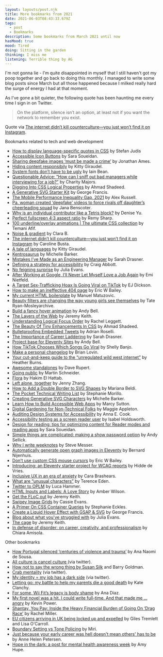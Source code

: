 ```yaml
---
layout: layouts/post.njk
title: More bookmarks from 2021
date: 2021-06-03T08:43:33.679Z
tags:
  - post
  - Bookmarks
description: Some bookmarks from March 2021 until now
hasMood: true
mood: Tired
doing: Sitting in the garden
thinking: I miss me
listening: Terrible thing by AG
---
```

I'm not gonna lie - I'm quite disappointed in myself that I still haven't got my poop together and go back to doing this monthly. I managed to write some blog posts since March but all those happened because I milked really hard the surge of energy I had at that moment. 

As I've gone a bit quieter, the following quote has been haunting me every time I sign in on Twitter.

> On the platform, silence isn’t an option, at least not if you want the network to remember you exist.

Quote via [The internet didn’t kill counterculture—you just won’t find it on Instagram](https://www.documentjournal.com/2021/01/the-internet-didnt-kill-counterculture-you-just-wont-find-it-on-instagram/).

Bookmarks related to tech and web development

* [How to display language-specific quotes in CSS](https://www.stefanjudis.com/today-i-learned/how-to-use-language-dependent-quotes-in-css/) by Stefan Judis
* [Accessible Icon Buttons](<* https://www.sarasoueidan.com/blog/accessible-icon-buttons/>) by Sara Soueidan.
* [Sharing deepfake images ‘must be made a crime’](https://www.thetimes.co.uk/article/sharing-deepfake-images-must-be-made-a-crime-thf20kqw2) by Jonathan Ames.
* [Hiding content responsibily](https://kittygiraudel.com/2021/02/17/hiding-content-responsibly/) by Kitty Giraudel.
* [System fonts don’t have to be ugly](https://iainbean.com/posts/2021/system-fonts-dont-have-to-be-ugly/) by Iain Bean.
* [Questionable Advice: “How can I sniff out bad managers while interviewing for a job?”](https://charity.wtf/2021/02/19/questionable-advice-how-can-i-sniff-out-bad-managers-while-interviewing-for-a-job/) by Charity Majors.
* [Digging Into CSS Logical Properties](https://ishadeed.com/article/css-logical-properties/) by Ahmad Shadeed.
* [A Generative SVG Starter Kit](https://dev.to/georgedoescode/a-generative-svg-starter-kit-5cm1) by George Francis.
* [The Mobile Performance Inequality Gap, 2021](https://infrequently.org/2021/03/the-performance-inequality-gap/) by Alex Russell.
* [Pa. woman created ‘deepfake’ videos to force rivals off daughter’s cheerleading squad](https://www.pennlive.com/news/2021/03/pa-woman-created-deepfake-videos-to-force-rivals-off-daughters-cheerleading-squad-police.html) by Jana Benscoter.
* [Why is an individual contributor like a Tetris block?](https://leaddev.com/career-paths-progression-promotion/why-individual-contributor-tetris-block) by Denise Yu.
* [Perfect fullscreen 4:3 aspect ratio](https://remysharp.com/til/css/perfect-fullscreen-43-aspect-ratio) by Remy Sharp.
* [100 underline/overlay animations | The ultimate CSS collection](https://dev.to/afif/100-underline-overlay-animation-the-ultimate-css-collection-4p40) by Temani Afif.
* [Noise & gradient](https://www.noiseandgradient.com/?chaos=0.1&colors=%23ed625d-%2342b6c6-%23f79f88-%23b2dfe6-%2303232d&grain=0.1) by Clara B.
* [The internet didn’t kill counterculture—you just won’t find it on Instagram](https://www.documentjournal.com/2021/01/the-internet-didnt-kill-counterculture-you-just-wont-find-it-on-instagram/) by Caroline Busta.
* [A tale of languages](https://kittygiraudel.com/2021/03/22/a-tale-of-languages/) by Kitty Giraudel.
* [Kentrosaurus](https://codepen.io/michellebarker/pen/KKagoLy "Kentrosaurus") by Michelle Barker.
* [Mistakes I’ve Made as an Engineering Manager](https://css-tricks.com/mistakes-ive-made-as-an-engineering-manager/) by Sarah Drasner.
* [Defining a strategy for accessibility](http://www.craigabbott.co.uk/blog/defining-a-strategy-for-accessibility) by Craig Abbott.
* [No feigning surprise](https://jvns.ca/blog/2017/04/27/no-feigning-surprise/) by Julia Evans.
* [After Working at Google, I’ll Never Let Myself Love a Job Again](https://www.nytimes.com/2021/04/07/opinion/google-job-harassment.html) by Emi Nietfeld.
* [A Target Sex-Trafficking Hoax Is Going Viral on TikTok](https://www.rollingstone.com/culture/culture-features/target-sex-trafficking-tiktok-hoax-1151665/) by EJ Dickson.
* [How to make an ineffective 404 page](https://ericwbailey.design/writing/how-to-make-an-ineffective-404-page/) by Eric W Bailey.
* [My current HTML boilerplate](https://www.matuzo.at/blog/html-boilerplate/) by Manuel Matuzovic.
* [Beauty filters are changing the way young girls see themselves](https://www.technologyreview.com/2021/04/02/1021635/beauty-filters-young-girls-augmented-reality-social-media/) by Tate Ryan-Mosleyarchive.
* [Build a fancy hover animation](https://piccalil.li/tutorial/build-a-fancy-hover-animation) by Andy Bell.
* [The Layers of the Web](https://www.youtube.com/watch?v=96DCTASFniI) by Jeremy Keith.
* [Understanding Logical Focus Order](https://devyarns.com/logical-focus-order/) by Rachel Leggett.
* [The Beauty Of Tiny Enhancements In CSS](https://ishadeed.com/article/tiny-enhancements-in-css/) by Ahmad Shadeed.
* [Bulletproofing Embedded Tweets](https://adrianroselli.com/2021/01/bulletproofing-embedded-tweets.html) by Adrian Roselli.
* [The Importance of Career Laddering](https://css-tricks.com/the-importance-of-career-laddering/) by Sarah Drasner.
* [Project base for Eleventy Sites](https://github.com/andy-piccalilli/11ty-base-no-blog) by Andy Bell.
* [How TikTok Chooses Which Songs Go Viral](https://www.bloomberg.com/news/articles/2021-04-22/how-to-go-viral-on-tiktok-like-megan-thee-stallion-play-the-app-s-game) by Shelly Banjo.
* [Make a personal changelog](https://brianlovin.com/writing/make-a-personal-changelog) by Brian Lovin.
* [Your cut-and-keep guide to the “unregulated wild west internet”](https://webdevlaw.uk/2021/04/20/your-cut-and-keep-guide-to-the-unregulated-wild-west-internet/) by Heather Burns.
* [Awesome standalones](https://github.com/davatron5000/awesome-standalones) by Dave Rupert.
* [Going public](https://martinschneider.me/articles/going-public/) by Martin Schneider.
* [Flora](https://lab.hakim.se/flora/) by Hakim El Hattab.
* [Left alone, together](https://www.phirephoenix.com/blog/2021-05-03/privacy) by Jenny Zhang.
* [How to Add a Double Border to SVG Shapes](https://css-tricks.com/how-to-add-a-double-border-to-svg-shapes/) by Mariana Beldi.
* [The Pocket Technical Writing List](https://github.com/rubymorillo/pocket-tech-writing-list) by Stephanie Morillo.
* [Creating Generative SVG Characters](https://css-irl.info/creating-generative-svg-characters/) by Michelle Barker.
* [Learn How to Build Accessible Web Apps](https://testingaccessibility.com/) by Marcy Sutton.
* [Digital Gardening for Non-Technical Folks](https://maggieappleton.com/nontechnical-gardening) by Maggie Appleton. 
* [Auditing Design Systems for Accessibility](https://www.deque.com/blog/auditing-design-systems-for-accessibility/) by Anna E. Cook.
* [Accessibility testing as a screen reader user](https://www.tpgi.com/accessibility-testing-as-a-screen-reader-user/) by Isabel Holdsworth.
* [Design for reading: tips for optimizing content for Reader modes and reading apps](https://www.sarasoueidan.com/blog/tips-for-reader-modes/) by Sara Soueidan.
* [Simple things are complicated: making a show password option](https://technology.blog.gov.uk/2021/04/19/simple-things-are-complicated-making-a-show-password-option/) by Andy Sellick.
* [Why I write weeknotes](https://visitmy.website/2020/11/01/why-i-write-weeknotes/) by Steve Messer.
* [Automatically generate open graph images in Eleventy](https://bnijenhuis.nl/notes/2021-05-10-automatically-generate-open-graph-images-in-eleventy/) by Bernard Nijenhuis.
* [Don’t use custom CSS mouse cursors](https://ericwbailey.design/writing/dont-use-custom-css-mouse-cursors/) by Eric W Bailey.
* [Introducing: an Eleventy starter project for WCAG reports](https://hiddedevries.nl/en/blog/2021-05-24-introducing-an-eleventy-starter-project-for-wcag-reports) by Hidde de Vries.
* [Inclusive UX in an era of anxiety](https://uxdesign.cc/inclusive-ux-in-an-era-of-anxiety-dc89c39ec202) by Cara Brashears.
* [What are “unusual characters”](https://shkspr.mobi/blog/2021/05/what-are-unusual-characters/) by Terence Eden.
* [Twitter to OPLM](https://opml.glitch.me/) by Luca Hammer.
* [HTML Inputs and Labels: A Love Story](https://css-tricks.com/html-inputs-and-labels-a-love-story/) by Amber Wilson.
* [Get the FLoC out](https://adactio.com/journal/18046) by Jeremy Keith.
* [Swipey Image Grids](https://www.cassie.codes/posts/swipey-image-grids/) by Cassie Evans.
* [A Primer On CSS Container Queries](https://www.smashingmagazine.com/2021/05/complete-guide-css-container-queries/) by Stephanie Eckles.
* [Create a Liquid Hover Effect with GSAP & SVG](https://georgefrancis.dev/writing/create-a-liquid-hover-effect-with-gsap-and-svg/) by George Francis.
* [Blog about what you've struggled with](https://jvns.ca/blog/2021/05/24/blog-about-what-you-ve-struggled-with/) by Julia Evans.
* [The cage](https://adactio.com/journal/18117) by Jeremy Keith.
* [In defense of disorder: on career, creativity, and professionalism](https://chias.blog/2021/in-defense-of-disorder-on-career-creativity-and-professionalism/) by Chiara Amisola.

Other bookmarks

* [How Portugal silenced ‘centuries of violence and trauma’](https://www.aljazeera.com/features/2021/3/10/how-portugal-silenced-centuries-of-violence-and-trauma) by Ana Naomi de Sousa.
* [All culture is cancel culture ](https://twitter.com/cdespinosa/status/1371162640173559810)(via twitter).
* [How not to say the wrong thing by Susan Silk](https://www.latimes.com/opinion/op-ed/la-xpm-2013-apr-07-la-oe-0407-silk-ring-theory-20130407-story.html) and Barry Goldman.
* [Crab mentality](https://twitter.com/wank_666/status/1376580978311901186) (via twitter).
* [My identity = my job has a dark side](https://twitter.com/joulee/status/1377645731515822081) (via twitter).
* [Letting go: my battle to help my parents die a good death](https://www.theguardian.com/news/2021/apr/06/letting-go-my-battle-to-help-my-parents-die-a-good-death) by Kate Clanchy.
* [For some, Wii Fit’s legacy is body shame](https://www.polygon.com/22358945/wii-fit-nintendo-health-ring-fit-adventure) by Ana Diaz.
* [My first novel was a hit. I could write full-time. And that made me … angry](https://www.irishtimes.com/culture/books/kevin-power-my-first-novel-was-a-hit-i-could-write-full-time-and-that-made-me-angry-1.4543526) by Kevin Power.
* [Shantay, You Pay: Inside the Heavy Financial Burden of Going On ‘Drag Race’](https://www.vice.com/en/article/y3dmav/what-does-it-cost-to-go-on-rupauls-drag-race) by Rachel Miller.
* [EU citizens arriving in UK being locked up and expelled](https://www.theguardian.com/politics/2021/may/13/eu-citizens-arriving-in-uk-being-locked-up-and-expelled) by Giles Tremlett and Lisa O'Carroll.
* [Boundary Setting vs Tone Policing](https://the-orbit.net/brutereason/2016/03/24/boundary-setting-vs-tone-policing) by Miri.
* [Just because your early career was hell doesn't mean others' has to be](https://annehelen.substack.com/p/just-because-your-early-career-was) by Anne Helen Petersen.
* [Hope in the dark: a post for mental health awareness week](https://amyhupe.co.uk/articles/hope-in-the-dark/) by Amy Hupe.